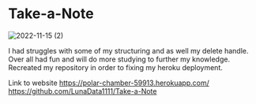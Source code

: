 # Take-a-Note

![2022-11-15 (2)](https://user-images.githubusercontent.com/106449993/202031313-a5c36817-121a-4670-adae-5149bbd817df.png)


I had struggles with some of my structuring and as well my delete handle. Over all had fun and will do more studying to further my knowledge. 
Recreated my repository in order to fixing my heroku deployment. 

Link to website
https://polar-chamber-59913.herokuapp.com/
https://github.com/LunaData1111/Take-a-Note
